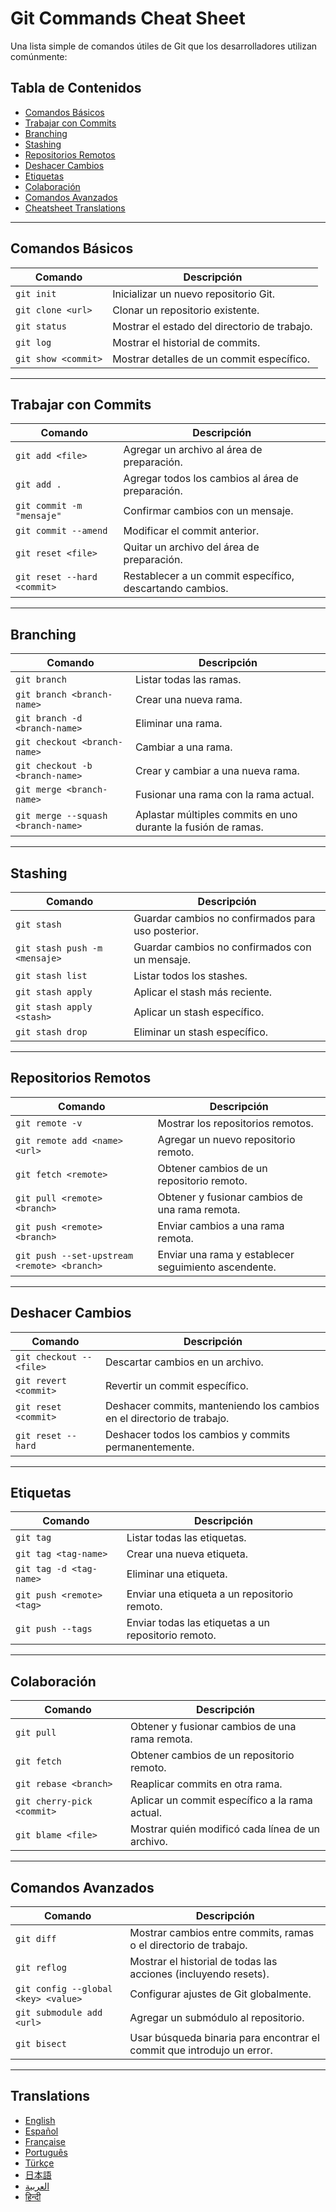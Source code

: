 # Git Commands Cheat Sheet

Una lista simple de comandos útiles de Git que los desarrolladores utilizan comúnmente:

## Tabla de Contenidos
- [Comandos Básicos](#comandos-básicos)
- [Trabajar con Commits](#trabajar-con-commits)
- [Branching](#branching)
- [Stashing](#stashing)
- [Repositorios Remotos](#repositorios-remotos)
- [Deshacer Cambios](#deshacer-cambios)
- [Etiquetas](#etiquetas)
- [Colaboración](#colaboración)
- [Comandos Avanzados](#comandos-avanzados)
- [Cheatsheet Translations](#translations)

---

## Comandos Básicos
| Comando                   | Descripción                                   |
|---------------------------|-----------------------------------------------|
| `git init`                | Inicializar un nuevo repositorio Git.         |
| `git clone <url>`         | Clonar un repositorio existente.              |
| `git status`              | Mostrar el estado del directorio de trabajo.  |
| `git log`                 | Mostrar el historial de commits.              |
| `git show <commit>`       | Mostrar detalles de un commit específico.     |

---

## Trabajar con Commits
| Comando                             | Descripción                                   |
|-------------------------------------|-----------------------------------------------|
| `git add <file>`                    | Agregar un archivo al área de preparación.    |
| `git add .`                         | Agregar todos los cambios al área de preparación. |
| `git commit -m "mensaje"`           | Confirmar cambios con un mensaje.             |
| `git commit --amend`                | Modificar el commit anterior.                 |
| `git reset <file>`                  | Quitar un archivo del área de preparación.    |
| `git reset --hard <commit>`         | Restablecer a un commit específico, descartando cambios. |

---

## Branching
| Comando                             | Descripción                                    |
|-------------------------------------|------------------------------------------------|
| `git branch`                        | Listar todas las ramas.                        |
| `git branch <branch-name>`          | Crear una nueva rama.                          |
| `git branch -d <branch-name>`       | Eliminar una rama.                             |
| `git checkout <branch-name>`        | Cambiar a una rama.                            |
| `git checkout -b <branch-name>`     | Crear y cambiar a una nueva rama.              |
| `git merge <branch-name>`           | Fusionar una rama con la rama actual.          |
| `git merge --squash <branch-name>`  | Aplastar múltiples commits en uno durante la fusión de ramas. |

---

## Stashing
| Comando                             | Descripción                                   |
|-------------------------------------|-----------------------------------------------|
| `git stash`                         | Guardar cambios no confirmados para uso posterior. |
| `git stash push -m <mensaje>`       | Guardar cambios no confirmados con un mensaje. |
| `git stash list`                    | Listar todos los stashes.                     |
| `git stash apply`                   | Aplicar el stash más reciente.                |
| `git stash apply <stash>`           | Aplicar un stash específico.                  |
| `git stash drop`                    | Eliminar un stash específico.                 |

---

## Repositorios Remotos
| Comando                             | Descripción                                   |
|-------------------------------------|-----------------------------------------------|
| `git remote -v`                     | Mostrar los repositorios remotos.             |
| `git remote add <name> <url>`       | Agregar un nuevo repositorio remoto.          |
| `git fetch <remote>`                | Obtener cambios de un repositorio remoto.     |
| `git pull <remote> <branch>`        | Obtener y fusionar cambios de una rama remota.|
| `git push <remote> <branch>`        | Enviar cambios a una rama remota.             |
| `git push --set-upstream <remote> <branch>` | Enviar una rama y establecer seguimiento ascendente. |

---

## Deshacer Cambios
| Comando                             | Descripción                                   |
|-------------------------------------|-----------------------------------------------|
| `git checkout -- <file>`            | Descartar cambios en un archivo.              |
| `git revert <commit>`               | Revertir un commit específico.                |
| `git reset <commit>`                | Deshacer commits, manteniendo los cambios en el directorio de trabajo. |
| `git reset --hard`                  | Deshacer todos los cambios y commits permanentemente. |

---

## Etiquetas
| Comando                             | Descripción                                   |
|-------------------------------------|-----------------------------------------------|
| `git tag`                           | Listar todas las etiquetas.                   |
| `git tag <tag-name>`                | Crear una nueva etiqueta.                     |
| `git tag -d <tag-name>`             | Eliminar una etiqueta.                        |
| `git push <remote> <tag>`           | Enviar una etiqueta a un repositorio remoto.  |
| `git push --tags`                   | Enviar todas las etiquetas a un repositorio remoto. |

---

## Colaboración
| Comando                             | Descripción                                   |
|-------------------------------------|-----------------------------------------------|
| `git pull`                          | Obtener y fusionar cambios de una rama remota.|
| `git fetch`                         | Obtener cambios de un repositorio remoto.     |
| `git rebase <branch>`               | Reaplicar commits en otra rama.               |
| `git cherry-pick <commit>`          | Aplicar un commit específico a la rama actual.|
| `git blame <file>`                  | Mostrar quién modificó cada línea de un archivo.|

---

## Comandos Avanzados
| Comando                             | Descripción                                   |
|-------------------------------------|-----------------------------------------------|
| `git diff`                          | Mostrar cambios entre commits, ramas o el directorio de trabajo. |
| `git reflog`                        | Mostrar el historial de todas las acciones (incluyendo resets). |
| `git config --global <key> <value>` | Configurar ajustes de Git globalmente.        |
| `git submodule add <url>`           | Agregar un submódulo al repositorio.          |
| `git bisect`                        | Usar búsqueda binaria para encontrar el commit que introdujo un error. |

---

## Translations
- [English](README.md)
- [Español](README.es.md)
- [Française](README.fr.md)
- [Português](README.pt.md)
- [Türkçe](README.tr.md)
- [日本語](README.jp.md)
- [العربية](READMEar.md)
- [हिन्दी](README.hi.md)
